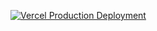 [![Vercel Production Deployment](https://github.com/DPLakmal/LMS-App/actions/workflows/production.yml/badge.svg?branch=release)](https://github.com/DPLakmal/LMS-App/actions/workflows/production.yml)
